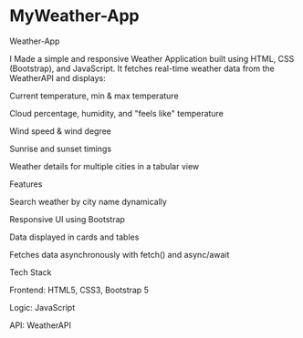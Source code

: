 # MyWeather-App
Weather-App

I Made a simple and responsive Weather Application built using HTML, CSS (Bootstrap), and JavaScript.
It fetches real-time weather data from the WeatherAPI
 and displays:

 Current temperature, min & max temperature

 Cloud percentage, humidity, and "feels like" temperature

 Wind speed & wind degree

 Sunrise and sunset timings

 Weather details for multiple cities in a tabular view

 Features

Search weather by city name dynamically

Responsive UI using Bootstrap

Data displayed in cards and tables

Fetches data asynchronously with fetch() and async/await

Tech Stack

Frontend: HTML5, CSS3, Bootstrap 5

Logic: JavaScript

API: WeatherAPI
